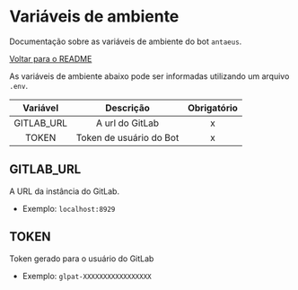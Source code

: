 # Variáveis de ambiente

Documentação sobre as variáveis de ambiente do bot `antaeus`.

[Voltar para o README](https://github.com/fnunezzz/antaeus)

As variáveis de ambiente abaixo pode ser informadas utilizando um arquivo `.env`.

<div align="center">

|  Variável  |        Descrição        | Obrigatório |
| :--------: | :---------------------: | :---------: |
| GITLAB_URL |     A url do GitLab     |      x      |
|   TOKEN    | Token de usuário do Bot |      x      |

</div>

## GITLAB_URL

A URL da instância do GitLab.

-   Exemplo: `localhost:8929`

## TOKEN

Token gerado para o usuário do GitLab

-   Exemplo: `glpat-XXXXXXXXXXXXXXXXX`
